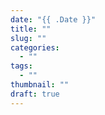 ```yaml
---
date: "{{ .Date }}"
title: ""
slug: ""
categories:
  - ""
tags:
  - ""
thumbnail: ""
draft: true
---
```




<!--more-->


